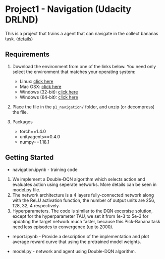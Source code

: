 # Project1 - Navigation (Udacity DRLND)
This is a project that trains a agent that can navigate in the collect bananas task. ([details](https://github.com/udacity/deep-reinforcement-learning/tree/master/p1_navigation))

## Requirements
1. Download the environment from one of the links below.  You need only select the environment that matches your operating system:
    - Linux: [click here](https://s3-us-west-1.amazonaws.com/udacity-drlnd/P1/Banana/Banana_Linux.zip)
    - Mac OSX: [click here](https://s3-us-west-1.amazonaws.com/udacity-drlnd/P1/Banana/Banana.app.zip)
    - Windows (32-bit): [click here](https://s3-us-west-1.amazonaws.com/udacity-drlnd/P1/Banana/Banana_Windows_x86.zip)
    - Windows (64-bit): [click here](https://s3-us-west-1.amazonaws.com/udacity-drlnd/P1/Banana/Banana_Windows_x86_64.zip)
2. Place the file in the `p1_navigation/` folder, and unzip (or decompress) the file. 

3. Packages
    - torch==1.4.0
    - unityagents==0.4.0
    - numpy==1.18.1

## Getting Started
* navigation.ipynb - training code
1. We implement a Double-DQN algorithm which selects action and evaluates action using seperate networks. More details can be seen in model.py file.
2. The network architecture is a 4 layers fully-connected network along with the ReLU activation function, the number of output units are 256, 128, 32, 4 respectively.
3. Hyperparameters. The code is similar to the DQN excersise solution, except for the hyperparameter TAU, we set it from 1e-3 to 5e-3 for updating the target network much faster, because this Pick-Banana task need less episodes to convergence (up to 2000).

* report.ipynb - 
Provide a description of the implementation and plot average reward curve that using the pretrained model weights.

* model.py - network and agent using Double-DQN algorithm.